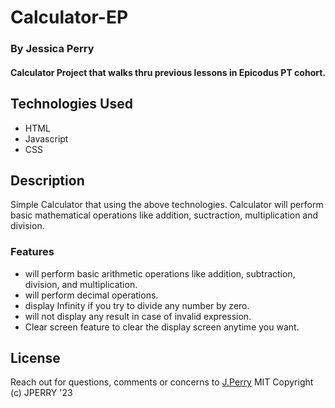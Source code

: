 # Calculator-EP

### By Jessica Perry

#### Calculator Project that walks thru previous lessons in Epicodus PT cohort.

## Technologies Used

- HTML
- Javascript
- CSS

## Description

Simple Calculator that using the above technologies. Calculator will perform basic mathematical operations like addition, suctraction, multiplication and division.

### Features

- will perform basic arithmetic operations like addition, subtraction, division, and multiplication.
- will perform decimal operations.
- display Infinity if you try to divide any number by zero.
- will not display any result in case of invalid expression.
- Clear screen feature to clear the display screen anytime you want.

## License

Reach out for questions, comments or concerns to [J.Perry](Mailto:l33thedgieperry@gmail.com?subject=[Github]%20help%20with%20Calculator%20project)
MIT Copyright (c) JPERRY '23
